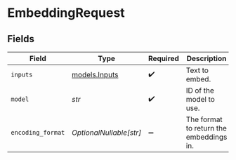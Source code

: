 # EmbeddingRequest


## Fields

| Field                                   | Type                                    | Required                                | Description                             |
| --------------------------------------- | --------------------------------------- | --------------------------------------- | --------------------------------------- |
| `inputs`                                | [models.Inputs](../models/inputs.md)    | :heavy_check_mark:                      | Text to embed.                          |
| `model`                                 | *str*                                   | :heavy_check_mark:                      | ID of the model to use.                 |
| `encoding_format`                       | *OptionalNullable[str]*                 | :heavy_minus_sign:                      | The format to return the embeddings in. |